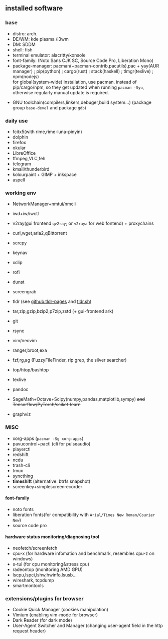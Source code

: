 ## installed software

### base

- distro: arch.
- DE/WM: kde plasma /i3wm
- DM: SDDM
- shell: fish
- terminal emulator: alacritty/konsole
- font-family: (Noto Sans CJK SC, Source Code Pro, Liberation Mono)
- package-manager: pacman(+pacman-contrib,pacutils),pac + yay(AUR manager) ; pip(python) ; cargo(rust) ; stack(haskell) ; tlmgr(texlive) ; npm(nodejs)  
  for global(system-wide) installation, use pacman. instead of pip/cargo/npm, so they get updated when running `pacman -Syu`, otherwise regularly manual update is required.
* GNU toolchain(compilers,linkers,debuger,build system...) (package group `base-devel` and package `gdb`)

### daily use

* fcitx5(with rime,rime-luna-pinyin)
* dolphin
* firefox
* okular
* LibreOffice
* ffmpeg,VLC,feh
* telegram
* kmail/thunderbird
* kolourpaint + GIMP + inkspace
* aspell

### working env

* NetworkManager+nmtui/nmcli
* iwd+iw/iwctl
* v2ray(gui frontend `qv2ray`; or `v2raya` for web fontend) + proxychains
* curl,wget,aria2,qBittorrent
* scrcpy
* keynav
* xclip
* rofi
* dunst
* screengrab

* tldr (see [github:tldr-pages](https://github.com/tldr-pages/tldr) and [tldr.sh](https://tldr.sh))
* tar,zip,gzip,bzip2,p7zip,zstd (+ gui-frontend ark)
* git
* rsync
* vim/neovim
* ranger,broot,exa
* fzf,rg,ag (FuzzyFileFinder, rip grep, the silver searcher)
* top/htop/bashtop

* texlive
* pandoc
* SageMath+Octave+Scipy(numpy,pandas,matplotlib,sympy) ~~and Tensorflow/PyTorch/sciket-learn~~
* graphviz


### MISC


* xorg-apps (`pacman -Sg xorg-apps`)
* pavucontrol+pactl (cli for pulseaudio)
* playerctl
* redshift
* ncdu
* trash-cli
* tmux
* syncthing
* **timeshift** (alternative: btrfs snapshot)
* screenkey+simplescreenrecorder


#### font-family

* noto fonts
* liberation fonts(for compatibility with `Arial/Times New Roman/Courier New`)
* source code pro

#### hardware status monitoring/diagnosing tool

* neofetch/screenfetch
* cpu-x (for hardware infomation and benchmark, resembles cpu-z on windows)
* s-tui (for cpu monitoring&stress cpu)
* radeontop (monitoring AMD GPU)
* lscpu,lspci,lshw,hwinfo,lsusb...
* wireshark, tcpdump
* smartmontools

### extensions/plugins for browser

* Cookie Quick Manager (cookies manipulation)
* Vimium (enabling vim-mode for browser)
* Dark Reader (for dark mode)
* User-Agent Switcher and Manager (changing user-agent field in the http request header)

